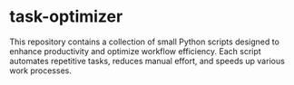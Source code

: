# task-optimizer
This repository contains a collection of small Python scripts designed to enhance productivity and optimize workflow efficiency. Each script automates repetitive tasks, reduces manual effort, and speeds up various work processes.
